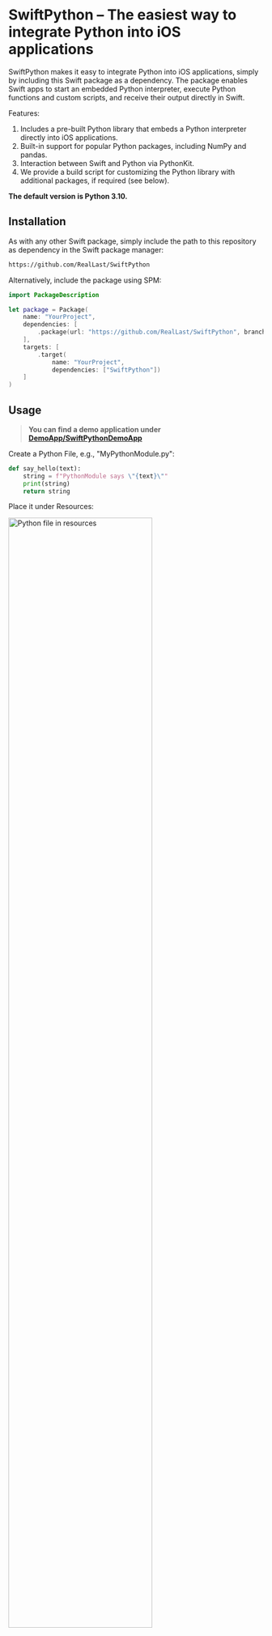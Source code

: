 # SwiftPython – The easiest way to integrate Python into iOS applications
SwiftPython makes it easy to integrate Python into iOS applications, simply by including this Swift package as a dependency. The package enables Swift apps to start an embedded Python interpreter, execute Python functions and custom scripts, and receive their output directly in Swift. 

Features:
1. Includes a pre-built Python library that embeds a Python interpreter directly into iOS applications.
2. Built-in support for popular Python packages, including NumPy and pandas.
3. Interaction between Swift and Python via PythonKit.
4. We provide a build script for customizing the Python library with additional packages, if required (see below).

**The default version is Python 3.10.**

## Installation
As with any other Swift package, simply include the path to this repository as dependency in the Swift package manager:

``` sh
https://github.com/RealLast/SwiftPython
```

Alternatively, include the package using SPM:
``` swift
import PackageDescription

let package = Package(
    name: "YourProject",
    dependencies: [
        .package(url: "https://github.com/RealLast/SwiftPython", branch: "master")
    ],
    targets: [
        .target(
            name: "YourProject",
            dependencies: ["SwiftPython"])
    ]
)
```

## Usage
> **You can find a demo application under [DemoApp/SwiftPythonDemoApp](DemoApp/SwiftPythonDemoApp/)**

Create a Python File, e.g., "MyPythonModule.py":
``` python
def say_hello(text):
    string = f"PythonModule says \"{text}\""
    print(string)
    return string
```

Place it under Resources:

<img src="pictures/python_file_resources.png" alt="Python file in resources" width="75%">

In your Swift code, you can import SwiftPython and start the Python Interpreter. Afterward you can import your module and call any functions or instantiate classes defined in the python code:
``` python
SwiftPython.startPythonInterpreter()
let myModule = Python.import("MyPythonModule")
let result = myModule.say_hello("Hello World")
```

You can even use the output of your Python function in a SwiftUI view:

``` swift
import SwiftUI
import SwiftPython
import PythonKit
@main
struct SwiftPythonDemoAppApp: App {
    
    var pythonText = ""
    var body: some Scene {
        WindowGroup {
            ContentView()
            Text(pythonText)
        }
    }
    
    init() {
        SwiftPython.startPythonInterpreter()
        
        let myModule = Python.import("MyPythonModule")
        let result = myModule.say_hello("Hello World")
        pythonText = "\(result)"
    }
    
    func printPythonVersion() {
        let sys = Python.import("sys")
        let text = ("Python \(sys.version_info.major).\(sys.version_info.minor)")
        print("Got Python version \(text)")
    }
}
```

<img src="pictures/python_hello.png" alt="Python hello" width="50%">

## Supported python packages
The following packages are currently included by default:

- python stdlib (i.e., sys, path, os, ...)
- numpy
- pandas
- matplotlib

### How can I include further Python packages?
If you want to add more python packages, you need to build the Python binary from scratch (see below). The Python binary is built using [briefcase](https://beeware.org/project/briefcase/). It supports including Python packages from [pypi](https://pypi.org/). You can include any pip package as long as, either:
1. The package is python-only, which is true for most packages.
2. Or, the package is not python-only but is supported by briefcase, check here: [supported python packages with native components](https://anaconda.org/beeware/repo). 

To include further packages, check out the instructions below on how to build python binary (xcframework) from scratch:

## Building the python binary from scratch (to include more packages)

### 1. Installing dependencies:
Install briefcase:
``` sh
pip install beeware
```

### 2. Adding packages:
Open the file [pyproject.toml](https://github.com/RealLast/SwiftPython/blob/main/PythonFramework/compile/pythonframework/pyproject.toml#L24) under PythonFramework/compile/pythonframework.

Find the Line saying "Add your cross-platform app requirements here": 

``` toml
requires = [
    # Add your cross-platform app requirements here
    "numpy",
    "pandas",
    "matplotlib"
]
```

Add your required pip package. Make sure it fullfills the [requirements](#how-can-i-include-further-python-packages). For example, add CLAID:

``` toml
requires = [
    # Add your cross-platform app requirements here
    "numpy",
    "pandas",
    "matplotlib",
    "claid==0.6.4"
]
```

### 3. Building
Use make to build the package:
``` sh
make all
```

### 4. Updating the path to the framework:
In the [Package.swift](Package.swift) of this repository, you can find the following lines which include the prebuilt xcframework which we provide:

``` swift
.binaryTarget(
        name: "PythonFramework",
        url: "https://github.com/RealLast/SwiftPython/releases/download/v0.0.1/Python.xcframework.zip",
        checksum: "f94956cdfab8002a7db9c0e398f1268fb9f1002e74d717290982a5055f78ecf6"
    ),
```

As you see, this points to our prebuilt binary hosted on GitHub. Since you just built an updated package locally, you need to change this statement to include your local xcframework:

``` swift
.binaryTarget(
    name: "PythonFramework",
    path: "PythonFramework/prebuilt/Python.xcframework"
),
```
